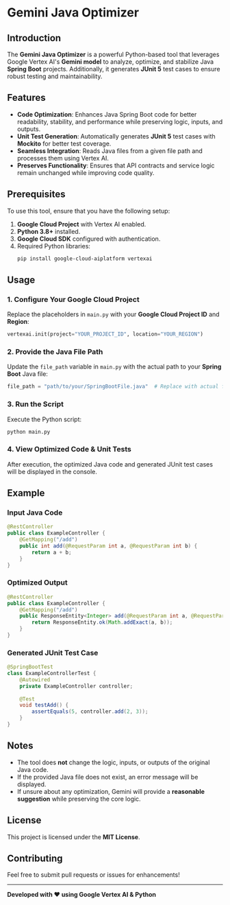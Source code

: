 # Gemini Java Optimizer

## Introduction
The **Gemini Java Optimizer** is a powerful Python-based tool that leverages Google Vertex AI's **Gemini model** to analyze, optimize, and stabilize Java **Spring Boot** projects. Additionally, it generates **JUnit 5** test cases to ensure robust testing and maintainability.

## Features
- **Code Optimization**: Enhances Java Spring Boot code for better readability, stability, and performance while preserving logic, inputs, and outputs.
- **Unit Test Generation**: Automatically generates **JUnit 5** test cases with **Mockito** for better test coverage.
- **Seamless Integration**: Reads Java files from a given file path and processes them using Vertex AI.
- **Preserves Functionality**: Ensures that API contracts and service logic remain unchanged while improving code quality.

## Prerequisites
To use this tool, ensure that you have the following setup:

1. **Google Cloud Project** with Vertex AI enabled.
2. **Python 3.8+** installed.
3. **Google Cloud SDK** configured with authentication.
4. Required Python libraries:
   ```bash
   pip install google-cloud-aiplatform vertexai
   ```

## Usage
### 1. Configure Your Google Cloud Project
Replace the placeholders in `main.py` with your **Google Cloud Project ID** and **Region**:
```python
vertexai.init(project="YOUR_PROJECT_ID", location="YOUR_REGION")
```

### 2. Provide the Java File Path
Update the `file_path` variable in `main.py` with the actual path to your **Spring Boot** Java file:
```python
file_path = "path/to/your/SpringBootFile.java"  # Replace with actual file path
```

### 3. Run the Script
Execute the Python script:
```bash
python main.py
```

### 4. View Optimized Code & Unit Tests
After execution, the optimized Java code and generated JUnit test cases will be displayed in the console.

## Example
### **Input Java Code**
```java
@RestController
public class ExampleController {
    @GetMapping("/add")
    public int add(@RequestParam int a, @RequestParam int b) {
        return a + b;
    }
}
```

### **Optimized Output**
```java
@RestController
public class ExampleController {
    @GetMapping("/add")
    public ResponseEntity<Integer> add(@RequestParam int a, @RequestParam int b) {
        return ResponseEntity.ok(Math.addExact(a, b));
    }
}
```

### **Generated JUnit Test Case**
```java
@SpringBootTest
class ExampleControllerTest {
    @Autowired
    private ExampleController controller;
    
    @Test
    void testAdd() {
        assertEquals(5, controller.add(2, 3));
    }
}
```

## Notes
- The tool does **not** change the logic, inputs, or outputs of the original Java code.
- If the provided Java file does not exist, an error message will be displayed.
- If unsure about any optimization, Gemini will provide a **reasonable suggestion** while preserving the core logic.

## License
This project is licensed under the **MIT License**.

## Contributing
Feel free to submit pull requests or issues for enhancements!

---
**Developed with ❤️ using Google Vertex AI & Python**

